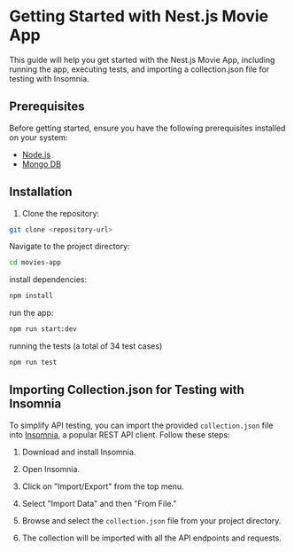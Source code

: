 # Getting Started with Nest.js Movie App

This guide will help you get started with the Nest.js Movie App, including running the app, executing tests, and importing a collection.json file for testing with Insomnia.

## Prerequisites

Before getting started, ensure you have the following prerequisites installed on your system:

- [Node.js](https://nodejs.org/)
- [Mongo DB](https://nodejs.org/)

## Installation

1. Clone the repository:

```bash
git clone <repository-url>
```

Navigate to the project directory:

```bash
cd movies-app
```

install dependencies:

```bash
npm install
```

run the app:

```bash
npm run start:dev
```

running the tests (a total of 34 test cases)

```bash
npm run test
```

## Importing Collection.json for Testing with Insomnia

To simplify API testing, you can import the provided `collection.json` file into [Insomnia](https://insomnia.rest/), a popular REST API client. Follow these steps:

1. Download and install Insomnia.

2. Open Insomnia.

3. Click on "Import/Export" from the top menu.

4. Select "Import Data" and then "From File."

5. Browse and select the `collection.json` file from your project directory.

6. The collection will be imported with all the API endpoints and requests.
